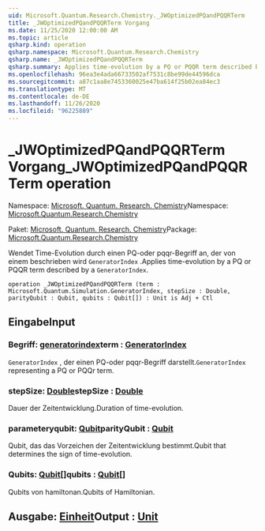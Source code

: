 ```yaml
---
uid: Microsoft.Quantum.Research.Chemistry._JWOptimizedPQandPQQRTerm
title: _JWOptimizedPQandPQQRTerm Vorgang
ms.date: 11/25/2020 12:00:00 AM
ms.topic: article
qsharp.kind: operation
qsharp.namespace: Microsoft.Quantum.Research.Chemistry
qsharp.name: _JWOptimizedPQandPQQRTerm
qsharp.summary: Applies time-evolution by a PQ or PQQR term described by a `GeneratorIndex`.
ms.openlocfilehash: 96ea3e4ada66733502af7531c8be99de44596dca
ms.sourcegitcommit: a87c1aa8e7453360025e47ba614f25b02ea84ec3
ms.translationtype: MT
ms.contentlocale: de-DE
ms.lasthandoff: 11/26/2020
ms.locfileid: "96225889"
---
```

# <a name="_jwoptimizedpqandpqqrterm-operation"></a><span data-ttu-id="9963d-102">_JWOptimizedPQandPQQRTerm Vorgang</span><span class="sxs-lookup"><span data-stu-id="9963d-102">_JWOptimizedPQandPQQRTerm operation</span></span>

<span data-ttu-id="9963d-103">Namespace: [Microsoft. Quantum. Research. Chemistry](xref:Microsoft.Quantum.Research.Chemistry)</span><span class="sxs-lookup"><span data-stu-id="9963d-103">Namespace: [Microsoft.Quantum.Research.Chemistry](xref:Microsoft.Quantum.Research.Chemistry)</span></span>

<span data-ttu-id="9963d-104">Paket: [Microsoft. Quantum. Research. Chemistry](https://nuget.org/packages/Microsoft.Quantum.Research.Chemistry)</span><span class="sxs-lookup"><span data-stu-id="9963d-104">Package: [Microsoft.Quantum.Research.Chemistry](https://nuget.org/packages/Microsoft.Quantum.Research.Chemistry)</span></span>


<span data-ttu-id="9963d-105">Wendet Time-Evolution durch einen PQ-oder pqqr-Begriff an, der von einem beschrieben wird `GeneratorIndex` .</span><span class="sxs-lookup"><span data-stu-id="9963d-105">Applies time-evolution by a PQ or PQQR term described by a `GeneratorIndex`.</span></span>

```qsharp
operation _JWOptimizedPQandPQQRTerm (term : Microsoft.Quantum.Simulation.GeneratorIndex, stepSize : Double, parityQubit : Qubit, qubits : Qubit[]) : Unit is Adj + Ctl
```


## <a name="input"></a><span data-ttu-id="9963d-106">Eingabe</span><span class="sxs-lookup"><span data-stu-id="9963d-106">Input</span></span>

### <a name="term--generatorindex"></a><span data-ttu-id="9963d-107">Begriff: [generatorindex](xref:Microsoft.Quantum.Simulation.GeneratorIndex)</span><span class="sxs-lookup"><span data-stu-id="9963d-107">term : [GeneratorIndex](xref:Microsoft.Quantum.Simulation.GeneratorIndex)</span></span>

<span data-ttu-id="9963d-108">`GeneratorIndex` , der einen PQ-oder pqqr-Begriff darstellt.</span><span class="sxs-lookup"><span data-stu-id="9963d-108">`GeneratorIndex` representing a PQ or PQQr term.</span></span>


### <a name="stepsize--double"></a><span data-ttu-id="9963d-109">stepSize: [Double](xref:microsoft.quantum.lang-ref.double)</span><span class="sxs-lookup"><span data-stu-id="9963d-109">stepSize : [Double](xref:microsoft.quantum.lang-ref.double)</span></span>

<span data-ttu-id="9963d-110">Dauer der Zeitentwicklung.</span><span class="sxs-lookup"><span data-stu-id="9963d-110">Duration of time-evolution.</span></span>


### <a name="parityqubit--qubit"></a><span data-ttu-id="9963d-111">parameteryqubit: [Qubit](xref:microsoft.quantum.lang-ref.qubit)</span><span class="sxs-lookup"><span data-stu-id="9963d-111">parityQubit : [Qubit](xref:microsoft.quantum.lang-ref.qubit)</span></span>

<span data-ttu-id="9963d-112">Qubit, das das Vorzeichen der Zeitentwicklung bestimmt.</span><span class="sxs-lookup"><span data-stu-id="9963d-112">Qubit that determines the sign of time-evolution.</span></span>


### <a name="qubits--qubit"></a><span data-ttu-id="9963d-113">Qubits: [Qubit](xref:microsoft.quantum.lang-ref.qubit)[]</span><span class="sxs-lookup"><span data-stu-id="9963d-113">qubits : [Qubit](xref:microsoft.quantum.lang-ref.qubit)[]</span></span>

<span data-ttu-id="9963d-114">Qubits von hamiltonan.</span><span class="sxs-lookup"><span data-stu-id="9963d-114">Qubits of Hamiltonian.</span></span>



## <a name="output--unit"></a><span data-ttu-id="9963d-115">Ausgabe: [Einheit](xref:microsoft.quantum.lang-ref.unit)</span><span class="sxs-lookup"><span data-stu-id="9963d-115">Output : [Unit](xref:microsoft.quantum.lang-ref.unit)</span></span>

